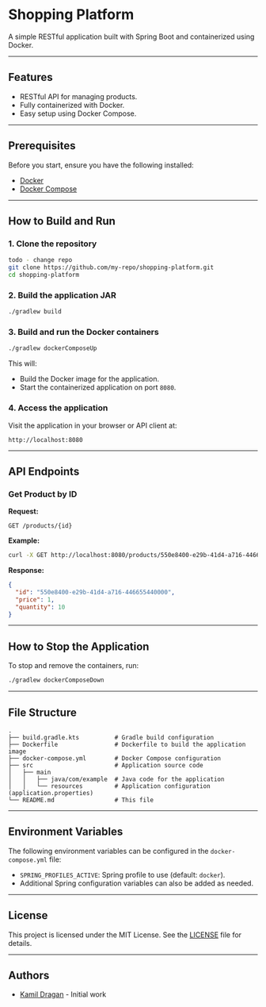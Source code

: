 
# Shopping Platform

A simple RESTful application built with Spring Boot and containerized using Docker.

---

## Features

- RESTful API for managing products.
- Fully containerized with Docker.
- Easy setup using Docker Compose.

---

## Prerequisites

Before you start, ensure you have the following installed:

- [Docker](https://www.docker.com/)
- [Docker Compose](https://docs.docker.com/compose/)

---

## How to Build and Run

### 1. Clone the repository
```bash
todo - change repo
git clone https://github.com/my-repo/shopping-platform.git
cd shopping-platform
```

### 2. Build the application JAR
```bash
./gradlew build
```

### 3. Build and run the Docker containers
```bash
./gradlew dockerComposeUp
```

This will:
- Build the Docker image for the application.
- Start the containerized application on port `8080`.

### 4. Access the application
Visit the application in your browser or API client at:
```
http://localhost:8080
```

---

## API Endpoints

### Get Product by ID
**Request:**
```http
GET /products/{id}
```

**Example:**
```bash
curl -X GET http://localhost:8080/products/550e8400-e29b-41d4-a716-446655440000
```

**Response:**
```json
{
  "id": "550e8400-e29b-41d4-a716-446655440000",
  "price": 1,
  "quantity": 10
}
```

---

## How to Stop the Application

To stop and remove the containers, run:
```bash
./gradlew dockerComposeDown
```

---

## File Structure

```
.
├── build.gradle.kts          # Gradle build configuration
├── Dockerfile                # Dockerfile to build the application image
├── docker-compose.yml        # Docker Compose configuration
├── src                       # Application source code
│   ├── main
│   │   ├── java/com/example  # Java code for the application
│   │   └── resources         # Application configuration (application.properties)
└── README.md                 # This file
```

---

## Environment Variables

The following environment variables can be configured in the `docker-compose.yml` file:

- `SPRING_PROFILES_ACTIVE`: Spring profile to use (default: `docker`).
- Additional Spring configuration variables can also be added as needed.

---

## License

This project is licensed under the MIT License. See the [LICENSE](LICENSE) file for details.

---

## Authors

- [Kamil Dragan](https://github.com/draggy1) - Initial work